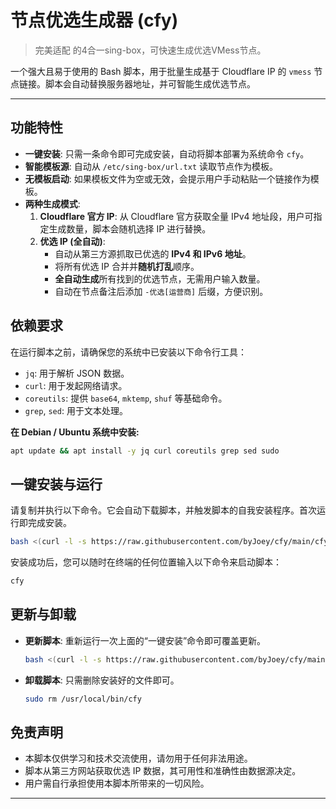 # 节点优选生成器 (cfy)

> 完美适配  的4合一sing-box，可快速生成优选VMess节点。

一个强大且易于使用的 Bash 脚本，用于批量生成基于 Cloudflare IP 的 `vmess` 节点链接。脚本会自动替换服务器地址，并可智能生成优选节点。

---

## 功能特性

* **一键安装**: 只需一条命令即可完成安装，自动将脚本部署为系统命令 `cfy`。
* **智能模板源**: 自动从 `/etc/sing-box/url.txt` 读取节点作为模板。
* **无模板启动**: 如果模板文件为空或无效，会提示用户手动粘贴一个链接作为模板。
* **两种生成模式**:
    1.  **Cloudflare 官方 IP**: 从 Cloudflare 官方获取全量 IPv4 地址段，用户可指定生成数量，脚本会随机选择 IP 进行替换。
    2.  **优选 IP (全自动)**:
        * 自动从第三方源抓取已优选的 **IPv4 和 IPv6 地址**。
        * 将所有优选 IP 合并并**随机打乱**顺序。
        * **全自动生成**所有找到的优选节点，无需用户输入数量。
        * 自动在节点备注后添加 `-优选[运营商]` 后缀，方便识别。

## 依赖要求

在运行脚本之前，请确保您的系统中已安装以下命令行工具：

* `jq`: 用于解析 JSON 数据。
* `curl`: 用于发起网络请求。
* `coreutils`: 提供 `base64`, `mktemp`, `shuf` 等基础命令。
* `grep`, `sed`: 用于文本处理。

**在 Debian / Ubuntu 系统中安装:**
```bash
apt update && apt install -y jq curl coreutils grep sed sudo
```

## 一键安装与运行

请复制并执行以下命令。它会自动下载脚本，并触发脚本的自我安装程序。首次运行即完成安装。

```bash
bash <(curl -l -s https://raw.githubusercontent.com/byJoey/cfy/main/cfy.sh)
```
安装成功后，您可以随时在终端的任何位置输入以下命令来启动脚本：
```bash
cfy
```

## 更新与卸载

* **更新脚本**: 重新运行一次上面的“一键安装”命令即可覆盖更新。
    ```bash
  bash <(curl -l -s https://raw.githubusercontent.com/byJoey/cfy/main/cfy.sh)
    ```

* **卸载脚本**: 只需删除安装好的文件即可。
    ```bash
    sudo rm /usr/local/bin/cfy
    ```

## 免责声明

* 本脚本仅供学习和技术交流使用，请勿用于任何非法用途。
* 脚本从第三方网站获取优选 IP 数据，其可用性和准确性由数据源决定。
* 用户需自行承担使用本脚本所带来的一切风险。

---
